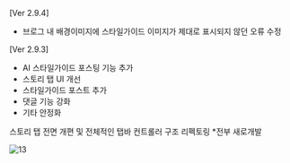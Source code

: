 [Ver 2.9.4]
- 브로그 내 배경이미지에 스타일가이드 이미지가 제대로 표시되지 않던 오류 수정


[Ver 2.9.3]
- AI 스타일가이드 포스팅 기능 추가
- 스토리 탭 UI 개선
- 스타일가이드 포스트 추가
- 댓글 기능 강화
- 기타 안정화



스토리 탭 전면 개편 및 전체적인 탭바 컨트롤러 구조 리펙토링 *전부 새로개발

![13](https://github.com/seonghooony/KovihouseVR-iOS-Screenshot/assets/91402556/6ef18550-755c-4977-96e5-82d0a73b01a0)

